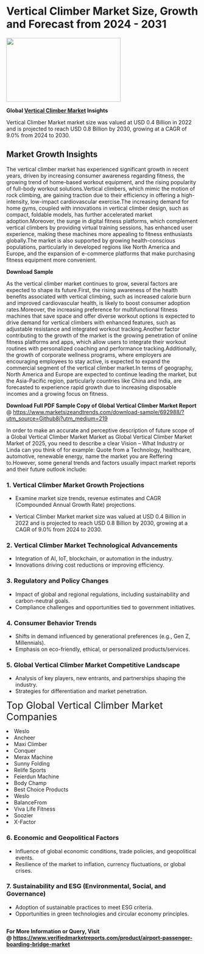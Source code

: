 <H1>Vertical Climber Market Size, Growth and Forecast from 2024 - 2031</H1><img class="aligncenter size-medium wp-image-584254" src="https://thirdeyenews.in/wp-content/uploads/2024/09/Global-Market-Research-300x168.jpeg" alt="" width="300" height="168" /><p><strong>Global&nbsp;<a href="https://www.marketsizeandtrends.com/download-sample/692988/?utm_source=Github8j?utm_medium=219">Vertical Climber Market</a> Insights</strong></p><p>Vertical Climber Market market size was valued at USD 0.4 Billion in 2022 and is projected to reach USD 0.8 Billion by 2030, growing at a CAGR of 9.0% from 2024 to 2030.</p><p><h2>Market Growth Insights</h2> <p>The vertical climber market has experienced significant growth in recent years, driven by increasing consumer awareness regarding fitness, the growing trend of home-based workout equipment, and the rising popularity of full-body workout solutions.Vertical climbers, which mimic the motion of rock climbing, are gaining traction due to their efficiency in offering a high-intensity, low-impact cardiovascular exercise.The increasing demand for home gyms, coupled with innovations in vertical climber design, such as compact, foldable models, has further accelerated market adoption.Moreover, the surge in digital fitness platforms, which complement vertical climbers by providing virtual training sessions, has enhanced user experience, making these machines more appealing to fitness enthusiasts globally.The market is also supported by growing health-conscious populations, particularly in developed regions like North America and Europe, and the expansion of e-commerce platforms that make purchasing fitness equipment more convenient.</p> <p><strong>Download Sample</strong></p> <p>As the vertical climber market continues to grow, several factors are expected to shape its future.First, the rising awareness of the health benefits associated with vertical climbing, such as increased calorie burn and improved cardiovascular health, is likely to boost consumer adoption rates.Moreover, the increasing preference for multifunctional fitness machines that save space and offer diverse workout options is expected to drive demand for vertical climbers with enhanced features, such as adjustable resistance and integrated workout tracking.Another factor contributing to the growth of the market is the growing penetration of online fitness platforms and apps, which allow users to integrate their workout routines with personalized coaching and performance tracking.Additionally, the growth of corporate wellness programs, where employers are encouraging employees to stay active, is expected to expand the commercial segment of the vertical climber market.In terms of geography, North America and Europe are expected to continue leading the market, but the Asia-Pacific region, particularly countries like China and India, are forecasted to experience rapid growth due to increasing disposable incomes and a growing focus on fitness.</p> <p><span class=""><strong>Download Full PDF Sample Copy of Global Vertical Climber Market Report</strong> @ <a href="https://www.marketsizeandtrends.com/download-sample/692988/?utm_source=Github8j?utm_medium=219" target="_blank">https://www.marketsizeandtrends.com/download-sample/692988/?utm_source=Github8j?utm_medium=219</a></span></p><p>In order to make an accurate and perceptive description of future scope of a Global&nbsp;Vertical Climber Market Market as Global&nbsp;Vertical Climber Market Market of 2025, you need to describe a clear Vision &ndash; What Industry or Linda can you think of for example: Quote from a Technology, healthcare, automotive, renewable energy, name the market you are Reffering to.However, some general trends and factors usually impact market reports and their future outlook include:</p><h3>1.&nbsp;<strong>Vertical Climber Market Growth Projections</strong></h3><ul><li>Examine market size trends, revenue estimates and CAGR (Compounded Annual Growth Rate) projections.</li><li><p>Vertical Climber Market market size was valued at USD 0.4 Billion in 2022 and is projected to reach USD 0.8 Billion by 2030, growing at a CAGR of 9.0% from 2024 to 2030.</p></li></ul><h3>2.&nbsp;<strong>Vertical Climber Market Technological Advancements</strong></h3><ul><li>Integration of AI, IoT, blockchain, or automation in the industry.</li><li>Innovations driving cost reductions or improving efficiency.</li></ul><h3>3.&nbsp;<strong>Regulatory and Policy Changes</strong></h3><ul><li>Impact of global and regional regulations, including sustainability and carbon-neutral goals.</li><li>Compliance challenges and opportunities tied to government initiatives.</li></ul><h3>4.&nbsp;<strong>Consumer Behavior Trends</strong></h3><ul><li>Shifts in demand influenced by generational preferences (e.g., Gen Z, Millennials).</li><li>Emphasis on eco-friendly, ethical, or personalized products/services.</li></ul><h3>5.&nbsp;<strong>Global Vertical Climber Market Competitive Landscape</strong></h3><ul><li>Analysis of key players, new entrants, and partnerships shaping the industry.</li><li>Strategies for differentiation and market penetration.</li></ul><p data-pm-slice="1 1 []"><span style="color: inherit; font-family: inherit; font-size: 25px;">Top Global Vertical Climber Market Companies</span></p><div class="" data-test-id=""><p><li>Weslo</li><li> Ancheer</li><li> Maxi Climber</li><li> Conquer</li><li> Merax Machine</li><li> Sunny Folding</li><li> Relife Sports</li><li> Feierdun Machine</li><li> Body Champ</li><li> Best Choice Products</li><li> Weslo</li><li> BalanceFrom</li><li> Viva Life Fitness</li><li> Soozier</li><li> X-Factor</li></p></div><h3>6.&nbsp;<strong>Economic and Geopolitical Factors</strong></h3><ul><li>Influence of global economic conditions, trade policies, and geopolitical events.</li><li>Resilience of the market to inflation, currency fluctuations, or global crises.</li></ul><h3>7.&nbsp;<strong>Sustainability and ESG (Environmental, Social, and Governance)</strong></h3><ul><li>Adoption of sustainable practices to meet ESG criteria.</li><li>Opportunities in green technologies and circular economy principles.</li></ul><h2><strong style="font-size: 14px;">For More Information or Query, Visit @&nbsp;</strong><a style="background-color: #ffffff; font-size: 14px;" href="https://www.marketsizeandtrends.com/report/vertical-climber-market/" target="_blank">https://www.verifiedmarketreports.com/product/airport-passenger-boarding-bridge-market</a></h2>